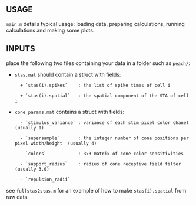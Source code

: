 USAGE
------

`main.m` details typical usage: loading data, preparing calculations, 
running calculations and making some plots.


INPUTS
------

place the following two files containing your data in a folder 
such as `peach/`:

- `stas.mat` should contain a struct with fields:

        + `stas(i).spikes`    : the list of spike times of cell i

        + `stas(i).spatial`   : the spatial component of the STA of cell i

- `cone_params.mat` contains a struct with fields:

        - `stimulus_variance` : variance of each stim pixel color chanel (usually 1)

        - `supersample`       : the integer number of cone positions per pixel width/height  (usually 4)

        - `colors`            : 3x3 matrix of cone color sensitivities

        - `support_radius`    : radius of cone receptive field filter  (usually 3.0)

        - `repulsion_radii`

see `fullstas2stas.m` for an example of how to make `stas(i).spatial` from raw data